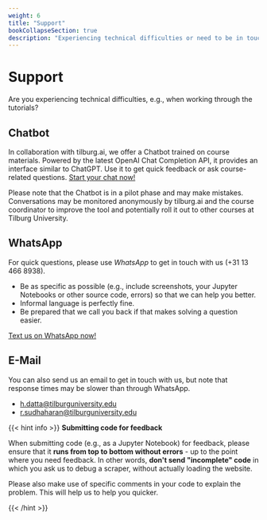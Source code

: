 ```yaml
---
weight: 6
title: "Support"
bookCollapseSection: true
description: "Experiencing technical difficulties or need to be in touch with the course coordinator for other reasons?"
---
```


# Support


Are you experiencing technical difficulties, e.g., when working through the tutorials?

<!--
Contact the course coordinator via email, please: h.datta@tilburguniversity.edu.
-->

<!--

{{< hint info >}}

__Before sending an email, please...__
- let us know who you are (e.g., your first and last name)
- if it concerns a team issue, please always CC your entire team (or, in case of WhatsApp, create a group and add us to it). We will always reply to all.
-	If it concerns a question about programming or data… have you tried to solve your issue independently first?
o	No… not yet…
▪	Please first talk to fellow students about it
▪	Please first search on the web (e.g., on Google, on Stackoverflow.com)
o	Yes, I tried to
▪	Please provide a concise description of what you have tried already
▪	Please provide some screenshots and/or videos
▪	Please provide us with code and data, so that we can actually experiment with your specific problem to find a solution
-	you can send us your files via https://send.uvt.nl (data transfers of up to 10 GB); of course, wetransfer.com, Dropbox or Google Drive works, too
-	we may choose to setup a TeamViewer session to help you– please download (the free version of) TeamViewer and have your ID and password ready should we request it from you (https://www.teamviewer.com/nl/teamviewer-automatisch-downloaden/)

There is a three-day answer policy for both e-mail and WhatsApp. If you do not get a reply, please re-send your request.

Note that e-mails to any personal account of the course coordinator or lecturers concerning questions are not subject to the three-day answer policy, and may be left unanswered.

{{< /hint >}}


<!--
Are you experiencing technical difficulties, e.g., when working through the tutorials?
-->

## Chatbot

In collaboration with tilburg.ai, we offer a Chatbot trained on course materials. Powered by the latest OpenAI Chat Completion API, it provides an interface similar to ChatGPT. Use it to get quick feedback or ask course-related questions. [Start your chat now!](https://odcm.tilburgai.nl)

Please note that the Chatbot is in a pilot phase and may make mistakes. Conversations may be monitored anonymously by tilburg.ai and the course coordinator to improve the tool and potentially roll it out to other courses at Tilburg University.

## WhatsApp

For quick questions, please use *WhatsApp* to get in touch with us (+31 13 466 8938).

- Be as specific as possible (e.g., include screenshots, your Jupyter Notebooks or other source code, errors) so that we can help you better.
- Informal language is perfectly fine.
- Be prepared that we call you back if that makes solving a question easier.

<!--- We may ask you for permission to share the conversation with other students on the course's FAQ page. Names/etc. are of course taken out! If you don't wish your issue to be shared with others, simply say so!
-->

[Text us on WhatsApp now!](https://wa.me/31134668938)


## E-Mail
You can also send us an email to get in touch with us, but note that response times may be slower than through WhatsApp.

- h.datta@tilburguniversity.edu
- r.sudhaharan@tilburguniversity.edu


{{< hint info >}}
__Submitting code for feedback__

When submitting code (e.g., as a Jupyter Notebook) for feedback, please ensure that it __runs from top to bottom without errors__ - up to the point where you need feedback. In other words, __don't send "incomplete" code__ in which you ask us to debug a scraper, without actually loading the website.

Please also make use of specific comments in your code to explain the problem. This will help us to help you quicker.


{{< /hint >}}
